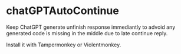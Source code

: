 # chatGPTAutoContinue
Keep ChatGPT generate unfinish response immediantly to advoid any generated code is missing in the middle due to late continue reply.

Install it with Tampermonkey or Violentmonkey.
